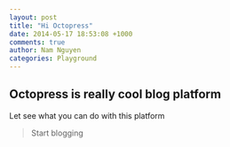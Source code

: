 ```yaml
---
layout: post
title: "Hi Octopress"
date: 2014-05-17 18:53:08 +1000
comments: true
author: Nam Nguyen
categories: Playground
---
```



Octopress is really cool blog platform
---------------------

Let see what you can do with this platform
> Start blogging